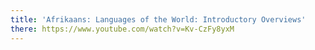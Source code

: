 ```yaml
---
title: 'Afrikaans: Languages of the World: Introductory Overviews'
there: https://www.youtube.com/watch?v=Kv-CzFy8yxM
---
```


